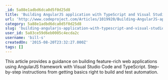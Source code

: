 ```yaml
---
_id: 5a88e1adbd6dca0d5f0d25d8
title: 'Building AngularJS application with TypeScript and Visual Studio Code'
url: 'http://www.codeproject.com/Articles/1019920/Building-AngularJS-application-with-TypeScript-and'
category: 5a88e1adbd6dca0d5f0d25d8
slug: 'building-angularjs-application-with-typescript-and-visual-studio-code'
user_id: 5a83ce59d6eb0005c4ecda2c
username: 'bill-s'
createdOn: '2015-08-20T23:32:27.000Z'
tags: []
---
```


This article provides a guidance on building feature-rich web applications using AngularJS framework with Visual Studio Code and TypeScript. Step-by-step instructions from getting basics right to build and test automation.
